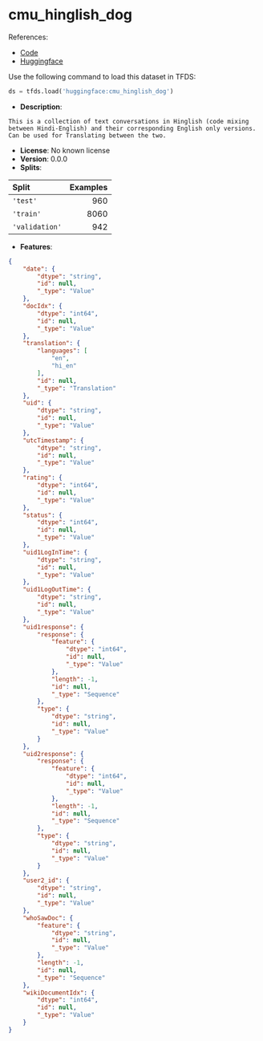 # cmu_hinglish_dog

References:

*   [Code](https://github.com/huggingface/datasets/blob/master/datasets/cmu_hinglish_dog)
*   [Huggingface](https://huggingface.co/datasets/cmu_hinglish_dog)



Use the following command to load this dataset in TFDS:

```python
ds = tfds.load('huggingface:cmu_hinglish_dog')
```

*   **Description**:

```
This is a collection of text conversations in Hinglish (code mixing between Hindi-English) and their corresponding English only versions. Can be used for Translating between the two.
```

*   **License**: No known license
*   **Version**: 0.0.0
*   **Splits**:

Split  | Examples
:----- | -------:
`'test'` | 960
`'train'` | 8060
`'validation'` | 942

*   **Features**:

```json
{
    "date": {
        "dtype": "string",
        "id": null,
        "_type": "Value"
    },
    "docIdx": {
        "dtype": "int64",
        "id": null,
        "_type": "Value"
    },
    "translation": {
        "languages": [
            "en",
            "hi_en"
        ],
        "id": null,
        "_type": "Translation"
    },
    "uid": {
        "dtype": "string",
        "id": null,
        "_type": "Value"
    },
    "utcTimestamp": {
        "dtype": "string",
        "id": null,
        "_type": "Value"
    },
    "rating": {
        "dtype": "int64",
        "id": null,
        "_type": "Value"
    },
    "status": {
        "dtype": "int64",
        "id": null,
        "_type": "Value"
    },
    "uid1LogInTime": {
        "dtype": "string",
        "id": null,
        "_type": "Value"
    },
    "uid1LogOutTime": {
        "dtype": "string",
        "id": null,
        "_type": "Value"
    },
    "uid1response": {
        "response": {
            "feature": {
                "dtype": "int64",
                "id": null,
                "_type": "Value"
            },
            "length": -1,
            "id": null,
            "_type": "Sequence"
        },
        "type": {
            "dtype": "string",
            "id": null,
            "_type": "Value"
        }
    },
    "uid2response": {
        "response": {
            "feature": {
                "dtype": "int64",
                "id": null,
                "_type": "Value"
            },
            "length": -1,
            "id": null,
            "_type": "Sequence"
        },
        "type": {
            "dtype": "string",
            "id": null,
            "_type": "Value"
        }
    },
    "user2_id": {
        "dtype": "string",
        "id": null,
        "_type": "Value"
    },
    "whoSawDoc": {
        "feature": {
            "dtype": "string",
            "id": null,
            "_type": "Value"
        },
        "length": -1,
        "id": null,
        "_type": "Sequence"
    },
    "wikiDocumentIdx": {
        "dtype": "int64",
        "id": null,
        "_type": "Value"
    }
}
```


